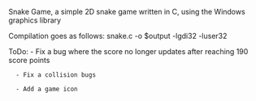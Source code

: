 Snake Game, a simple 2D snake game written in C, using the Windows graphics library

Compilation goes as follows: snake.c -o $output -lgdi32 -luser32

ToDo: 
      - Fix a bug where the score no longer updates after reaching 190 score points
      
      - Fix a collision bugs
      
      - Add a game icon
